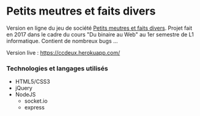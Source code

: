 # Petits meutres et faits divers
Version en ligne du jeu de société [Petits meutres et faits divers](https://fr.wikipedia.org/wiki/Petits_meurtres_et_faits_divers).
Projet fait en 2017 dans le cadre du cours "Du binaire au Web" au 1er semestre de L1 informatique.
Contient de nombreux bugs ...

Version live : https://ccdeux.herokuapp.com/ 

### Technologies et langages utilisés
- HTML5/CSS3
- jQuery
- NodeJS
  - socket.io
  - express
